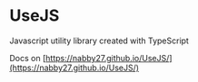 # UseJS

Javascript utility library created with TypeScript

Docs on [https://nabby27.github.io/UseJS/](https://nabby27.github.io/UseJS/)